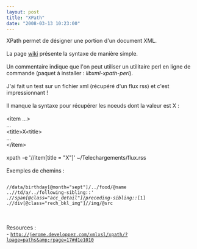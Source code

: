 ```yaml
---
layout: post
title: "XPath"
date: "2008-03-13 10:23:00"
---
```

XPath permet de désigner une portion d'un document XML.<br /><br />La page <a href="http://fr.wikipedia.org/wiki/XPath">wiki</a> présente la syntaxe de manière simple.<br /><br />Un commentaire indique que l'on peut utiliser un utilitaire perl en ligne de commande (paquet à installer : <span style="font-style: italic;">libxml-xpath-perl</span>).<br /><br />J'ai fait un test sur un fichier xml (récupéré d'un flux rss) et c'est impressionnant !<br /><br />Il manque la syntaxe pour récupérer les noeuds dont la valeur est X :<br /><br />&lt;item ...&gt;<br />...<br />&lt;title&gt;X&lt;title&gt;<br />...<br />&lt;/item&gt;<br /><br />xpath -e '//item[title = "X"]' ~/Telechargements/flux.rss<br /><br />Exemples de chemins :<br /><pre><code><br />//data/birthday[@month="sept"]/../food/@name<br />..//td/a/../following-sibling::*'<br />.//span[@class="acc_detail"]/preceding-sibling::*[1]<br />.//div[@class="rech_bkl_img"]//img/@src</code></pre><br /><br />Resources :<br />-  <a href="http://jerome.developpez.com/xmlxsl/xpath/?lpage=paths&amp;rpage=17#d1e1010"><code>http://jerome.developpez.com/xmlxsl/xpath/?lpage=paths&amp;rpage=17#d1e1010</code></a><code><br /><br /><br /><span style="font-family: courier new;"></span></code><br /><a href="http://developer.mozilla.org/fr/docs/XPath:Fonctions"></a>
